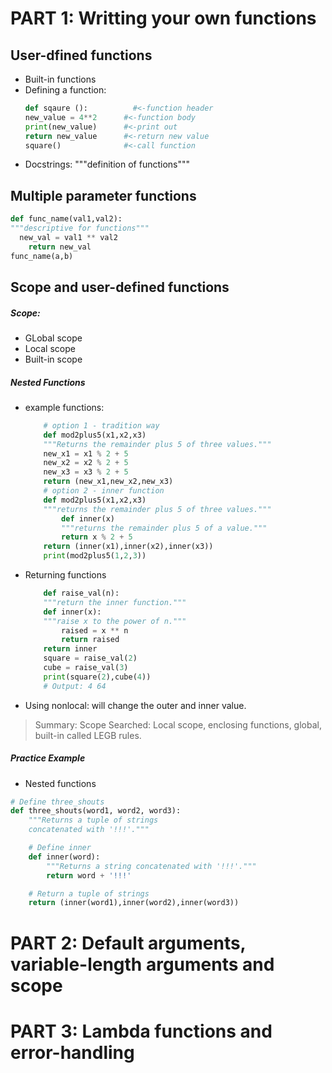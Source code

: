# PART 1: Writting your own functions 
## User-dfined functions
* Built-in functions 
* Defining a function:
	```python
	def sqaure ():          #<-function header
	new_value = 4**2      #<-function body
	print(new_value)      #<-print out
	return new_value      #<-return new value
	square()              #<-call function
	```
* Docstrings: """definition of functions"""
## Multiple parameter functions
```python
def func_name(val1,val2):
"""descriptive for functions"""
  new_val = val1 ** val2
 	return new_val
func_name(a,b) 
```
## Scope and user-defined functions
##### Scope:
* GLobal scope
* Local scope
* Built-in scope
##### Nested Functions
* example functions:
	```python
		# option 1 - tradition way
		def mod2plus5(x1,x2,x3)
		"""Returns the remainder plus 5 of three values."""
		new_x1 = x1 % 2 + 5
		new_x2 = x2 % 2 + 5
		new_x3 = x3 % 2 + 5
		return (new_x1,new_x2,new_x3)
		# option 2 - inner function
		def mod2plus5(x1,x2,x3)
		"""returns the remainder plus 5 of three values."""
			def inner(x)
			"""returns the remainder plus 5 of a value."""
			return x % 2 + 5
		return (inner(x1),inner(x2),inner(x3))
		print(mod2plus5(1,2,3))
	```
* Returning functions
	```python
		def raise_val(n):
		"""return the inner function."""
		def inner(x):
		"""raise x to the power of n."""
			raised = x ** n
			return raised
		return inner
		square = raise_val(2)
		cube = raise_val(3)
		print(square(2),cube(4))
		# Output: 4 64
	```
* Using nonlocal: will change the outer and inner value.
> Summary: Scope Searched: Local scope, enclosing functions, global, built-in called LEGB rules. 
##### Practice Example
* Nested functions
```python
# Define three_shouts
def three_shouts(word1, word2, word3):
    """Returns a tuple of strings
    concatenated with '!!!'."""

    # Define inner
    def inner(word):
        """Returns a string concatenated with '!!!'."""
        return word + '!!!'

    # Return a tuple of strings
    return (inner(word1),inner(word2),inner(word3))

```
# PART 2: Default arguments, variable-length arguments and scope
# PART 3: Lambda functions and error-handling 
